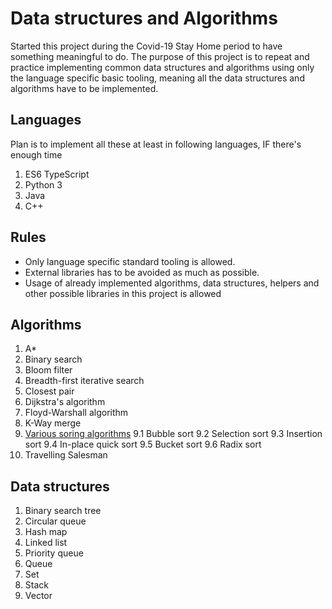 # Data structures and Algorithms

Started this project during the Covid-19 Stay Home period to have something meaningful to do. The purpose of this project is to repeat and practice implementing common data structures and algorithms using only the language specific basic tooling, meaning all the data structures and algorithms have to be implemented.

## Languages

Plan is to implement all these at least in following languages, IF there's enough time

1. ES6 TypeScript
2. Python 3
3. Java
4. C++

## Rules

- Only language specific standard tooling is allowed.
- External libraries has to be avoided as much as possible.
- Usage of already implemented algorithms, data structures, helpers and other possible libraries in this project is allowed

## Algorithms

1. A*
2. Binary search
3. Bloom filter
4. Breadth-first iterative search
5. Closest pair
6. Dijkstra's algorithm
7. Floyd-Warshall algorithm
8. K-Way merge
9. [Various soring algorithms](./Algorithms/Sorts/Sorts.md)
  9.1 Bubble sort
  9.2 Selection sort
  9.3 Insertion sort
  9.4 In-place quick sort
  9.5 Bucket sort
  9.6 Radix sort
10. Travelling Salesman

## Data structures

1. Binary search tree
2. Circular queue
3. Hash map
4. Linked list
5. Priority queue
6. Queue
7. Set
8. Stack
9. Vector

